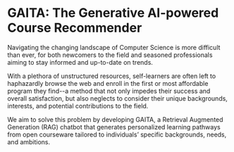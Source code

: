 # GAITA: The Generative AI-powered Course Recommender

Navigating the changing landscape of Computer Science is more difficult than ever, for both newcomers to the field and seasoned professionals aiming to stay informed and up-to-date on trends. 

With a plethora of unstructured resources, self-learners are often left to haphazardly browse the web and enroll in the first or most affordable program they find--a method that not only impedes their success and overall satisfaction, but also neglects to consider their unique backgrounds, interests, and potential contributions to the field. 

We aim to solve this problem by developing GAITA, a Retrieval Augmented Generation (RAG) chatbot that generates personalized learning pathways from open courseware tailored to individuals’ specific backgrounds, needs, and ambitions. 

